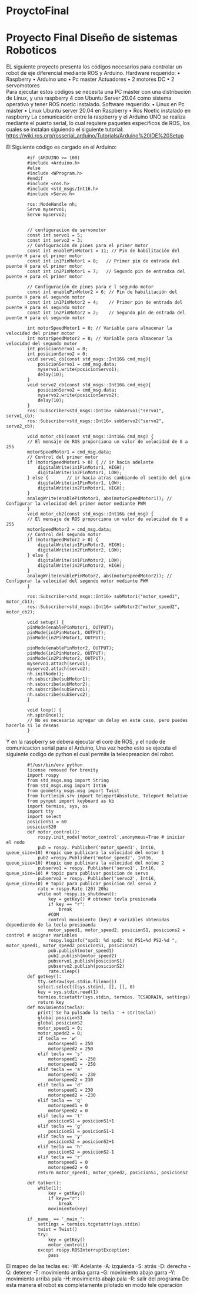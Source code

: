 # ProyctoFinal
# Proyecto Final Diseño de sistemas Roboticos 
EL siguiente proyecto presenta los códigos necesarios para controlar un robot de eje diferencial mediante ROS y Arduino. 
Hardware requerido: 
    •	Raspberry 
    •	Arduino uno 
    •	Pc master
Actuadores 
    •	2 motores DC
    •	2 servomotores  
Para ejecutar estos códigos se necesita una PC máster con una distribución de Linux, y una raspberry 4 con Ubuntu Server 20.04 como sistema operativo y tener ROS noetic instalado.
Software requerido: 
    •	Linux en Pc máster
    •	Linux Ubuntu server 20.04 en Raspberry
    •	Ros Noetic instalado en raspberry 
La comunicación entre la raspberry y el Arduino UNO se realiza mediante el puerto serial, lo cual requiere paquetes específicos de ROS, los cuales se instalan siguiendo el siguiente tutorial: 
https://wiki.ros.org/rosserial_arduino/Tutorials/Arduino%20IDE%20Setup

 El Siguiente código es cargado en el Arduino: 
           
            #if (ARDUINO >= 100)
            #include <Arduino.h>
            #else
            #include <WProgram.h>
            #endif
            #include <ros.h>
            #include <std_msgs/Int16.h>
            #include <Servo.h>

            ros::NodeHandle nh;
            Servo myservo1;
            Servo myservo2;


            // configuracion de servomotor 
            const int servo1 = 5;
            const int servo2 = 3;
            // Configuración de pines para el primer motor
            const int enablePinMotor1 = 11; // Pin de habilitación del puente H para el primer motor
            const int in1PinMotor1 = 8;   // Primer pin de entrada del puente H para el primer motor
            const int in2PinMotor1 = 7;   // Segundo pin de entradxa del puente H para el primer motor

            // Configuración de pines para e l segundo motor
            const int enablePinMotor2 = 6; // Pin de habilitación del puente H para el segundo motor
            const int in1PinMotor2 = 4;    // Primer pin de entrada del puente H para el segundo motor
            const int in2PinMotor2 = 2;    // Segundo pin de entrada del puente H para el segundo motor

            int motorSpeedMotor1 = 0; // Variable para almacenar la velocidad del primer motor
            int motorSpeedMotor2 = 0; // Variable para almacenar la velocidad del segundo motor
            int posicionServo1 = 0;
            int posicionServo2 = 0;
            void servo1_cb(const std_msgs::Int16& cmd_msg){
                posicionServo1 = cmd_msg.data;
                myservo1.write(posicionServo1);    
                delay(10);
            }
            void servo2_cb(const std_msgs::Int16& cmd_msg){
                posicionServo2 = cmd_msg.data;
                myservo2.write(posicionServo2);    
                delay(10);
            }
            ros::Subscriber<std_msgs::Int16> subServo1("servo1", servo1_cb);
            ros::Subscriber<std_msgs::Int16> subServo2("servo2", servo2_cb);

            void motor_cb1(const std_msgs::Int16& cmd_msg) {
            // El mensaje de ROS proporciona un valor de velocidad de 0 a 255
            motorSpeedMotor1 = cmd_msg.data;
            // Control del primer motor
            if (motorSpeedMotor1 > 0) { // ir hacia adelante 
                digitalWrite(in1PinMotor1, HIGH);
                digitalWrite(in2PinMotor1, LOW);
            } else {       // ir hacia atras cambiando el sentido del giro 
                digitalWrite(in1PinMotor1, LOW);
                digitalWrite(in2PinMotor1, HIGH);
            }
            analogWrite(enablePinMotor1, abs(motorSpeedMotor1)); // Configurar la velocidad del primer motor mediante PWM
            }
            void motor_cb2(const std_msgs::Int16& cmd_msg) {
            // El mensaje de ROS proporciona un valor de velocidad de 0 a 255
            motorSpeedMotor2 = cmd_msg.data;
            // Control del segundo motor
            if (motorSpeedMotor2 > 0) {
                digitalWrite(in1PinMotor2, HIGH);
                digitalWrite(in2PinMotor2, LOW);
            } else {
                digitalWrite(in1PinMotor2, LOW);
                digitalWrite(in2PinMotor2, HIGH);
            }
            analogWrite(enablePinMotor2, abs(motorSpeedMotor2)); // Configurar la velocidad del segundo motor mediante PWM
            }

            ros::Subscriber<std_msgs::Int16> subMotor1("motor_speed1", motor_cb1);
            ros::Subscriber<std_msgs::Int16> subMotor2("motor_speed2", motor_cb2);

            void setup() {
            pinMode(enablePinMotor1, OUTPUT);
            pinMode(in1PinMotor1, OUTPUT);
            pinMode(in2PinMotor1, OUTPUT);

            pinMode(enablePinMotor2, OUTPUT);
            pinMode(in1PinMotor2, OUTPUT);
            pinMode(in2PinMotor2, OUTPUT);
            myservo1.attach(servo1);
            myservo2.attach(servo2);
            nh.initNode();
            nh.subscribe(subMotor1);
            nh.subscribe(subMotor2);
            nh.subscribe(subServo1);
            nh.subscribe(subServo2);
            }

            void loop() {
            nh.spinOnce();
            // No es necesario agregar un delay en este caso, pero puedes hacerlo si lo deseas
            }

Y en la raspberry se debera ejecutar el core de ROS, y el nodo de comunicacion serial para el Arduino, Una vez hecho esto se ejecuta el siguiente codigo de python el cual permite la teleopreacion del robot. 

            #!/usr/bin/env python
            license removed for brevity
            import rospy
            from std_msgs.msg import String
            from std_msgs.msg import Int16
            from geometry_msgs.msg import Twist
            from turtlesim.srv import TeleportAbsolute, Teleport Relative
            from pynput import keyboard as kb
            import termios, sys, os
            import tty
            import select
            posicionS1 = 60
            posicionS20
            def motor_control():
                rospy.init_node('motor_control',anonymous=True # iniciar el nodo
                pub = rospy. Publisher('motor_speed1', Int16, queue_size=10) #ropic que publicara la velocidad del motor 1
                pub2 =rospy.Publisher('motor_speed2', Int16, queue_size=10) #topic que publivara la velocidad del motoe 2
                pubservo1 = rospy. Publisher('servo1', Int16, queue_size=10) # topic para publivar posicion de servo
                pubservo2 = rospy. Publisher('servo2', Int16, queue_size=10) # topic para publicar posicion del servo 2
                rate = rospy.Rate (20) 20hz
                while not rospy.is_shutdown():
                    key = getKey() # obtener tevla presionada
                    if key == "r":
                        break
                    #COM
                    control movimiento (key) # variables obtenidas dependiendo de la tecla presioanda
                    motor_speed1, motor_speed2, posicionS1, posicions2 = control # asignar variables
                    rospy.loginfo("spd1: %d spd2: %d PS1=%d PS2-%d ", motor_speed1, motor_speed2 posicionS1, posicions2)
                    pub.publish(motor_speed1)
                    pub2.publish(motor_speed2)
                    pubservo1.publish(posicionS1)
                    pubservo2.publish(posicionS2)
                    rate.sleep()
            def getkey():
                tty.setraw(sys.stdin.fileno())
                select.select([sys.stdin], [], [], 0)
                key = sys.stdin.read(1)
                termios.tcsetattr(sys.stdin, termios. TCSADRAIN, settings)
                return key
            def movimiento(tecla):
            	print('Se ha pulsado la tecla ' + str(tecla))
                global posicionS1
                global posicionS2
                motor_speed1 = 0;
                motor_spedd2 = 0;
                if tecla == 'w'
                    motorspeed1 = 250
                    motorspeed2 = 250
                elif tecla == 's'
                    motorspeed1 = -250
                    motorspeed2 = -250
                elif tecla == 'a'
                    motorspeed1 = -230
                    motorspeed2 = 230
                elif tecla == 'd'
                    motorspeed1 = 230
                    motorspeed2 = -230
                elif tecla == 'q'
                    motorspeed1 = 0
                    motorspeed2 = 0
                elif tecla == 't'
                    posicionS1 = posicionS1+1
                elif tecla == 'g'
                    posicionS1 = posicionS1-1
                elif tecla == 'y'
                    posicionS2 = posicionS2+1
                elif tecla == 'h'
                    posicionS2 = posicionS2-1
                elif tecla == 'r'
                    motorspeed1 = 0
                    motorspeed2 = 0
                return motor_speed1, motor_speed2, posicionS1, posicionS2

            def talker():
                while(1):
                    key = getKey()
                    if key=="r":
                        break
                    movimiento(key)

            if _name_ == '_main_':
                settings = termios.tcgetattr(sys.stdin)
                twist = Twist()
                try:
                    key = getKey()
                    motor_control()
                except rospy.ROSInterruptException:
                    pass

El mapeo de las teclas es: 
-W: Adelante 
-A: izquierda 
-S: atrás
-D: derecha
-Q: detener 
-T: movimiento arriba garra 
-G: movimiento abajo garra 
-Y: movimiento arriba pala
-H: movimiento abajo pala
-R: salir del programa
De esta manera el robot es completamente pilotado en modo tele operación
